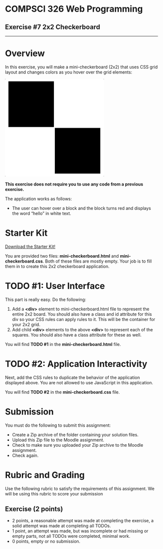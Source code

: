 # COMPSCI 326 Web Programming


## Exercise #7 2x2 Checkerboard


---


# Overview

In this exercise, you will make a mini-checkerboard (2x2) that uses CSS grid layout and changes colors as you hover over the grid elements:


![](exercise7.gif)


**This exercise does not require you to use any code from a previous exercise.**

The application works as follows:



* The user can hover over a block and the block turns red and displays the word “hello” in white text.


# Starter Kit

[Download the Starter Kit!](https://drive.google.com/drive/folders/15qnwG7Cy_icrLCeLFbtODbjbkFMDKyCT?usp=sharing)

You are provided two files: **mini-checkerboard.html** and **mini-checkerboard.css**. Both of these files are mostly empty. Your job is to fill them in to create this 2x2 checkerboard application.


# TODO #1: User Interface

This part is really easy. Do the following:



1. Add a **&lt;div>** element to mini-checkerboard.html file to represent the entire 2x2 board. You should also have a class and id attribute for this div so your CSS rules can apply rules to it. This will be the container for your 2x2 grid.
2. Add child **&lt;div>** elements to the above **&lt;div>** to represent each of the squares. You should also have a class attribute for these as well.

You will find **TODO #1** in the **mini-checkerboard.html** file.


# TODO #2: Application Interactivity

Next, add the CSS rules to duplicate the behavior of the application displayed above. You are not allowed to use JavaScript in this application.

You will find **TODO #2** in the **mini-checkerboard.css** file.


# Submission

You must do the following to submit this assignment:



* Create a Zip archive of the folder containing your solution files.
* Upload this Zip file to the Moodle assignment.
* Check to make sure you uploaded your Zip archive to the Moodle assignment.
* Check again.


# Rubric and Grading

Use the following rubric to satisfy the requirements of this assignment. We will be using this rubric to score your submission


## Exercise (2 points)



* 2 points, a reasonable attempt was made at completing the exercise, a solid attempt was made at completing all TODOs.
* 1 point, an attempt was made, but was incomplete or had missing or empty parts, not all TODOs were completed, minimal work.
* 0 points, empty or no submission.